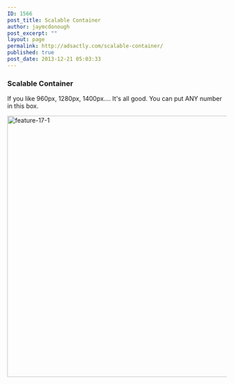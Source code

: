 ```yaml
---
ID: 1566
post_title: Scalable Container
author: jaymcdonough
post_excerpt: ""
layout: page
permalink: http://adsactly.com/scalable-container/
published: true
post_date: 2013-12-21 05:03:33
---
```

<h3>Scalable Container</h3>
If you like 960px, 1280px, 1400px.... It's all good. You can put ANY number in this box.

<a href="http://themes.goodlayers2.com/flawless/wp-content/uploads/2013/12/feature-17-1.jpg"><img class="alignnone size-full wp-image-1567" alt="feature-17-1" src="http://themes.goodlayers2.com/flawless/wp-content/uploads/2013/12/feature-17-1.jpg" width="620" height="600" /></a>